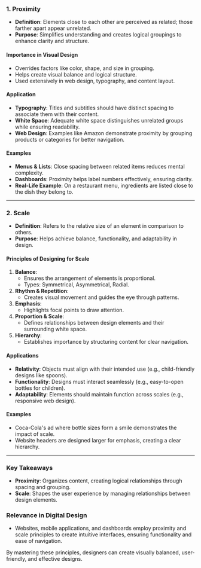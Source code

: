 
### **1. Proximity**
- **Definition**: Elements close to each other are perceived as related; those farther apart appear unrelated.
- **Purpose**: Simplifies understanding and creates logical groupings to enhance clarity and structure.

#### **Importance in Visual Design**
- Overrides factors like color, shape, and size in grouping.
- Helps create visual balance and logical structure.
- Used extensively in web design, typography, and content layout.

#### **Application**
- **Typography**: Titles and subtitles should have distinct spacing to associate them with their content.
- **White Space**: Adequate white space distinguishes unrelated groups while ensuring readability.
- **Web Design**: Examples like Amazon demonstrate proximity by grouping products or categories for better navigation.

#### **Examples**
- **Menus & Lists**: Close spacing between related items reduces mental complexity.
- **Dashboards**: Proximity helps label numbers effectively, ensuring clarity.
- **Real-Life Example**: On a restaurant menu, ingredients are listed close to the dish they belong to.

---

### **2. Scale**
- **Definition**: Refers to the relative size of an element in comparison to others.
- **Purpose**: Helps achieve balance, functionality, and adaptability in design.

#### **Principles of Designing for Scale**
1. **Balance**:
   - Ensures the arrangement of elements is proportional.
   - Types: Symmetrical, Asymmetrical, Radial.
2. **Rhythm & Repetition**:
   - Creates visual movement and guides the eye through patterns.
3. **Emphasis**:
   - Highlights focal points to draw attention.
4. **Proportion & Scale**:
   - Defines relationships between design elements and their surrounding white space.
5. **Hierarchy**:
   - Establishes importance by structuring content for clear navigation.

#### **Applications**
- **Relativity**: Objects must align with their intended use (e.g., child-friendly designs like spoons).
- **Functionality**: Designs must interact seamlessly (e.g., easy-to-open bottles for children).
- **Adaptability**: Elements should maintain function across scales (e.g., responsive web design).

#### **Examples**
- Coca-Cola's ad where bottle sizes form a smile demonstrates the impact of scale.
- Website headers are designed larger for emphasis, creating a clear hierarchy.

---

### **Key Takeaways**
- **Proximity**: Organizes content, creating logical relationships through spacing and grouping.
- **Scale**: Shapes the user experience by managing relationships between design elements.

### **Relevance in Digital Design**
- Websites, mobile applications, and dashboards employ proximity and scale principles to create intuitive interfaces, ensuring functionality and ease of navigation.

By mastering these principles, designers can create visually balanced, user-friendly, and effective designs.
